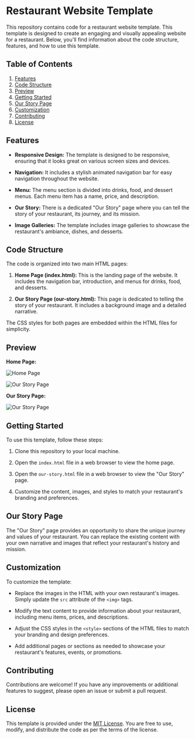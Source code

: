 # Restaurant Website Template

This repository contains code for a restaurant website template. This template is designed to create an engaging and visually appealing website for a restaurant. Below, you'll find information about the code structure, features, and how to use this template.

## Table of Contents

1. [Features](#features)
2. [Code Structure](#code-structure)
3. [Preview](#preview)
4. [Getting Started](#getting-started)
5. [Our Story Page](#our-story-page)
6. [Customization](#customization)
7. [Contributing](#contributing)
8. [License](#license)

## Features

- **Responsive Design:** The template is designed to be responsive, ensuring that it looks great on various screen sizes and devices.

- **Navigation:** It includes a stylish animated navigation bar for easy navigation throughout the website.

- **Menu:** The menu section is divided into drinks, food, and dessert menus. Each menu item has a name, price, and description.

- **Our Story:** There is a dedicated "Our Story" page where you can tell the story of your restaurant, its journey, and its mission.

- **Image Galleries:** The template includes image galleries to showcase the restaurant's ambiance, dishes, and desserts.

## Code Structure

The code is organized into two main HTML pages:

1. **Home Page (index.html):** This is the landing page of the website. It includes the navigation bar, introduction, and menus for drinks, food, and desserts.

2. **Our Story Page (our-story.html):** This page is dedicated to telling the story of your restaurant. It includes a background image and a detailed narrative.

The CSS styles for both pages are embedded within the HTML files for simplicity.

## Preview

**Home Page:**

![Home Page](!(https://github.com/Mohammed20037/restaurant_website_template/assets/113844625/f824325a-1d92-455c-be7f-403ecb6f16bb))

![Our Story Page](!(https://github.com/Mohammed20037/restaurant_website_template/assets/113844625/a43fcdec-43f2-4596-ad7b-b37c987d538f))

**Our Story Page:**

![Our Story Page](!(https://github.com/Mohammed20037/restaurant_website_template/assets/113844625/dff2dea3-952f-402f-aeb5-4d8e8df4e6dd))

## Getting Started

To use this template, follow these steps:

1. Clone this repository to your local machine.

2. Open the `index.html` file in a web browser to view the home page.

3. Open the `our-story.html` file in a web browser to view the "Our Story" page.

4. Customize the content, images, and styles to match your restaurant's branding and preferences.

## Our Story Page

The "Our Story" page provides an opportunity to share the unique journey and values of your restaurant. You can replace the existing content with your own narrative and images that reflect your restaurant's history and mission.

## Customization

To customize the template:

- Replace the images in the HTML with your own restaurant's images. Simply update the `src` attribute of the `<img>` tags.

- Modify the text content to provide information about your restaurant, including menu items, prices, and descriptions.

- Adjust the CSS styles in the `<style>` sections of the HTML files to match your branding and design preferences.

- Add additional pages or sections as needed to showcase your restaurant's features, events, or promotions.

## Contributing

Contributions are welcome! If you have any improvements or additional features to suggest, please open an issue or submit a pull request.

## License

This template is provided under the [MIT License](LICENSE). You are free to use, modify, and distribute the code as per the terms of the license.
